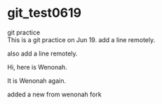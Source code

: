 # git_test0619
git practice  
This is a git practice on Jun 19.
add a line remotely.
  
also add a line remotely.  

Hi, here is Wenonah. 

It is Wenonah again.

added a new from wenonah fork

